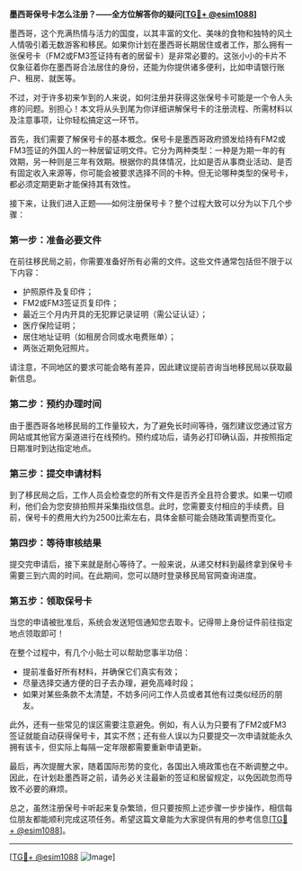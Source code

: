 **墨西哥保号卡怎么注册？——全方位解答你的疑问[[TG💪+ @esim1088](https://t.me/s/esim1088)]**

墨西哥，这个充满热情与活力的国度，以其丰富的文化、美味的食物和独特的风土人情吸引着无数游客和移民。如果你计划在墨西哥长期居住或者工作，那么拥有一张保号卡（FM2或FM3签证持有者的居留卡）是非常必要的。这张小小的卡片不仅象征着你在墨西哥合法居住的身份，还能为你提供诸多便利，比如申请银行账户、租房、就医等。

不过，对于许多初来乍到的人来说，如何注册并获得这张保号卡可能是一个令人头疼的问题。别担心！本文将从头到尾为你详细讲解保号卡的注册流程、所需材料以及注意事项，让你轻松搞定这一环节。

首先，我们需要了解保号卡的基本概念。保号卡是墨西哥政府颁发给持有FM2或FM3签证的外国人的一种居留证明文件。它分为两种类型：一种是为期一年的有效期，另一种则是三年有效期。根据你的具体情况，比如是否从事商业活动、是否有固定收入来源等，你可能会被要求选择不同的卡种。但无论哪种类型的保号卡，都必须定期更新才能保持其有效性。

接下来，让我们进入正题——如何注册保号卡？整个过程大致可以分为以下几个步骤：

### **第一步：准备必要文件**
在前往移民局之前，你需要准备好所有必需的文件。这些文件通常包括但不限于以下内容：
- 护照原件及复印件；
- FM2或FM3签证页复印件；
- 最近三个月内开具的无犯罪记录证明（需公证认证）；
- 医疗保险证明；
- 居住地址证明（如租房合同或水电费账单）；
- 两张近期免冠照片。

请注意，不同地区的要求可能会略有差异，因此建议提前咨询当地移民局以获取最新信息。

### **第二步：预约办理时间**
由于墨西哥各地移民局的工作量较大，为了避免长时间等待，强烈建议您通过官方网站或其他官方渠道进行在线预约。预约成功后，请务必打印确认函，并按照指定日期准时到达指定地点。

### **第三步：提交申请材料**
到了移民局之后，工作人员会检查您的所有文件是否齐全且符合要求。如果一切顺利，他们会为您安排拍照并采集指纹信息。此时，您需要支付相应的手续费。目前，保号卡的费用大约为2500比索左右，具体金额可能会随政策调整而变化。

### **第四步：等待审核结果**
提交完申请后，接下来就是耐心等待了。一般来说，从递交材料到最终拿到保号卡需要三到六周的时间。在此期间，您可以随时登录移民局官网查询进度。

### **第五步：领取保号卡**
当您的申请被批准后，系统会发送短信通知您去取卡。记得带上身份证件前往指定地点领取即可！

在整个过程中，有几个小贴士可以帮助您事半功倍：
- 提前准备好所有材料，并确保它们真实有效；
- 尽量选择交通方便的日子去办理，避免高峰时段；
- 如果对某些条款不太清楚，不妨多问问工作人员或者其他有过类似经历的朋友。

此外，还有一些常见的误区需要注意避免。例如，有人认为只要有了FM2或FM3签证就能自动获得保号卡，其实不然；还有些人误以为只要提交一次申请就能永久拥有该卡，但实际上每隔一定年限都需要重新申请更新。

最后，再次提醒大家，随着国际形势的变化，各国出入境政策也在不断调整之中。因此，在计划赴墨西哥之前，请务必关注最新的签证和居留规定，以免因疏忽而导致不必要的麻烦。

总之，虽然注册保号卡听起来复杂繁琐，但只要按照上述步骤一步步操作，相信每位朋友都能顺利完成这项任务。希望这篇文章能为大家提供有用的参考信息[[TG💪+ @esim1088](https://t.me/s/esim1088)]。

---

[[TG💪+ @esim1088](https://t.me/s/esim1088) ![Image](https://i.postimg.cc/4NQfJmqS/Snipaste-2025-05-13-00-14-12.png)]